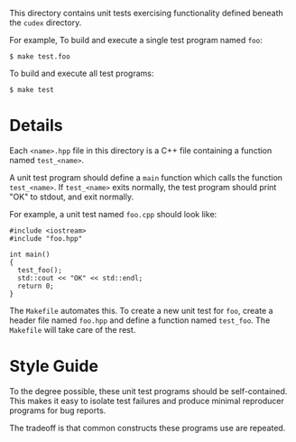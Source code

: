 This directory contains unit tests exercising functionality defined beneath the `cudex` directory.

For example, To build and execute a single test program named `foo`:

    $ make test.foo

To build and execute all test programs:

    $ make test

# Details

Each `<name>.hpp` file in this directory is a C++ file containing a function named `test_<name>`.

A unit test program should define a `main` function which calls the function `test_<name>`. If `test_<name>` exits normally, the test program should print "OK" to stdout, and exit normally.

For example, a unit test named `foo.cpp` should look like:

    #include <iostream>
    #include "foo.hpp"

    int main()
    {
      test_foo();
      std::cout << "OK" << std::endl;
      return 0;
    }

The `Makefile` automates this. To create a new unit test for `foo`, create a header file named `foo.hpp` and define a function named `test_foo`. The `Makefile` will take care of the rest.

# Style Guide

To the degree possible, these unit test programs should be self-contained. This makes it easy to isolate test failures and produce minimal reproducer programs for bug reports.

The tradeoff is that common constructs these programs use are repeated.

